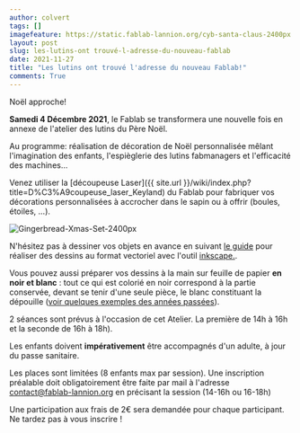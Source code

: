 ```yaml
---
author: colvert
tags: []
imagefeature: https://static.fablab-lannion.org/cyb-santa-claus-2400px.png
layout: post
slug: les-lutins-ont trouvé-l-adresse-du-nouveau-fablab
date: 2021-11-27
title: "Les lutins ont trouvé l'adresse du nouveau Fablab!"
comments: True
---
```

Noël approche!

**Samedi 4 Décembre 2021**, le Fablab se transformera une nouvelle fois en
annexe de l'atelier des lutins du Père Noël.

Au programme: réalisation de décoration de Noël personnalisée mêlant l'imagination des enfants,
l'espièglerie des lutins fabmanagers et l'efficacité des machines...

Venez utiliser la
[découpeuse Laser]({{ site.url }}/wiki/index.php?title=D%C3%A9coupeuse_laser_Keyland)
du Fablab pour fabriquer vos décorations personnalisées à accrocher dans le
sapin ou à offrir (boules, étoiles, ...).

![Gingerbread-Xmas-Set-2400px](https://static.fablab-lannion.org/Gingerbread-Xmas-Set-2400px-1024x813.png)

N'hésitez pas à dessiner vos objets en avance en suivant
[le guide](https://wiki.fablab-lannion.org/index.php?title=Chaine_logicielle_pour_d%C3%A9coupeuse_laser)
pour réaliser des dessins au format vectoriel avec l'outil
[inkscape.](https://inkscape.org/fr/).

Vous pouvez aussi préparer vos dessins à la main sur feuille de papier
**en noir et blanc** : tout ce qui est colorié en noir correspond à la
partie conservée, devant se tenir d'une seule pièce, le blanc constituant la
dépouille
([voir quelques exemples des années passées](https://wiki.fablab-lannion.org/index.php?title=AtelierNoel2017)).

2 séances sont prévus à l'occasion de cet Atelier. La première de 14h à 16h et la seconde de 16h à 18h).

Les enfants doivent **impérativement** être accompagnés d'un adulte, à jour du passe sanitaire.

Les places sont limitées (8 enfants max par session). 
Une inscription préalable doit obligatoirement être faite par mail à l'adresse contact@fablab-lannion.org
en précisant la session (14-16h ou 16-18h)

Une participation aux frais de 2€ sera demandée pour chaque participant.
Ne tardez pas à vous inscrire !
